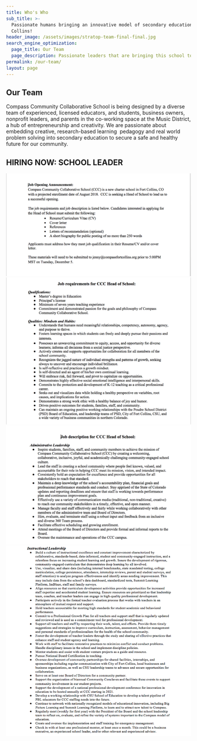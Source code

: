 ```yaml
---
title: Who's Who
sub_title: >-
  Passionate humans bringing an innovative model of secondary education to Fort
  Collins!
header_image: /assets/images/stratop-team-final-final.jpg
search_engine_optimization:
  page_title: Our Team
  page_description: Passionate leaders that are bringing this school to life.
permalink: /our-team/
layout: page
---
```



## Our Team

Compass Community Collaborative School is being designed by a diverse team of experienced, licensed educators, and students, business owners, nonprofit leaders, and parents in the co-working space at the Music District, a hub of entrepreneurship and creativity. We are passionate about embedding creative, research-based learning &nbsp;pedagogy and real world problem solving into secondary education to secure a safe and healthy future for our community.

## HIRING NOW: SCHOOL LEADER

![](/assets/images/versions/1---x----1232-688x---.png)![](/assets/images/versions/2---x----1228-978x---.png)![](/assets/images/versions/3---x----1214-782x---.png)![](/assets/images/versions/4---x----1028-1062x---.png)
